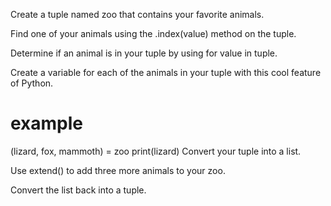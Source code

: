 Create a tuple named zoo that contains your favorite animals.

Find one of your animals using the .index(value) method on the tuple.

Determine if an animal is in your tuple by using for value in tuple.

Create a variable for each of the animals in your tuple with this cool feature of Python.

# example
(lizard, fox, mammoth) = zoo
print(lizard)
Convert your tuple into a list.

Use extend() to add three more animals to your zoo.

Convert the list back into a tuple.
